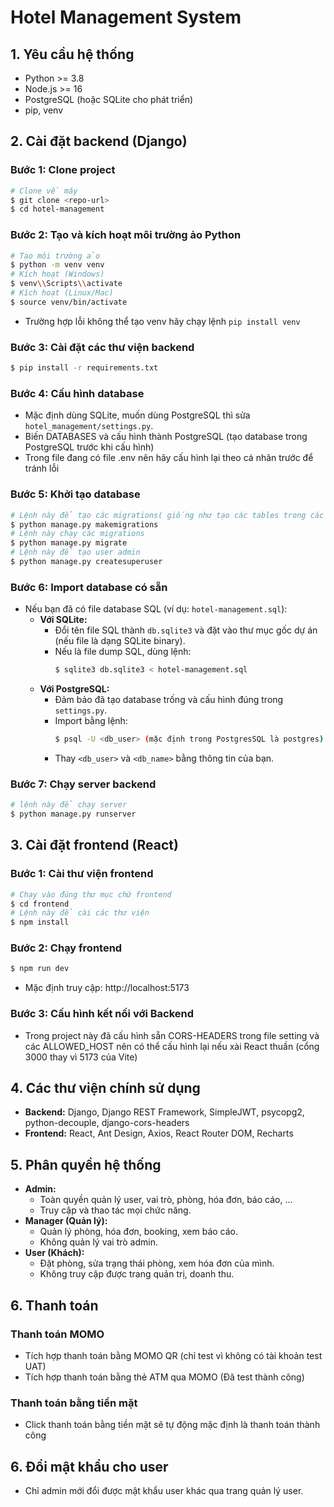 # Hotel Management System

## 1. Yêu cầu hệ thống
- Python >= 3.8
- Node.js >= 16
- PostgreSQL (hoặc SQLite cho phát triển)
- pip, venv

## 2. Cài đặt backend (Django)

### Bước 1: Clone project
```bash
# Clone về máy
$ git clone <repo-url>
$ cd hotel-management
```

### Bước 2: Tạo và kích hoạt môi trường ảo Python
```bash
# Tạo môi trường ảo
$ python -m venv venv
# Kích hoạt (Windows)
$ venv\\Scripts\\activate
# Kích hoạt (Linux/Mac)
$ source venv/bin/activate
```
- Trường hợp lỗi không thể tạo venv hãy chạy lệnh `pip install venv`

### Bước 3: Cài đặt các thư viện backend
```bash
$ pip install -r requirements.txt
```

### Bước 4: Cấu hình database
- Mặc định dùng SQLite, muốn dùng PostgreSQL thì sửa `hotel_management/settings.py`.
- Biến DATABASES và cấu hình thành PostgreSQL (tạo database trong PostgreSQL trước khi cấu hình)
- Trong file đang có file .env nên hãy cấu hình lại theo cá nhân trước để tránh lỗi

### Bước 5: Khởi tạo database
```bash
# Lệnh này để tạo các migrations( giống như tạo các tables trong các models)
$ python manage.py makemigrations
# Lệnh này chạy các migrations
$ python manage.py migrate
# Lệnh này để tạo user admin
$ python manage.py createsuperuser
```

### Bước 6: Import database có sẵn
- Nếu bạn đã có file database SQL (ví dụ: `hotel-management.sql`):
  - **Với SQLite:**
    - Đổi tên file SQL thành `db.sqlite3` và đặt vào thư mục gốc dự án (nếu file là dạng SQLite binary).
    - Nếu là file dump SQL, dùng lệnh:
      ```bash
      $ sqlite3 db.sqlite3 < hotel-management.sql
      ```
  - **Với PostgreSQL:**
    - Đảm bảo đã tạo database trống và cấu hình đúng trong `settings.py`.
    - Import bằng lệnh:
      ```bash
      $ psql -U <db_user> (mặc định trong PostgresSQL là postgres) -d <db_name> -f hotel_management.sql
      ```
    - Thay `<db_user>` và `<db_name>` bằng thông tin của bạn.

### Bước 7: Chạy server backend
```bash
# lệnh này để chạy server
$ python manage.py runserver
```

## 3. Cài đặt frontend (React)

### Bước 1: Cài thư viện frontend
```bash
# Chạy vào đúng thư mục chứ frontend
$ cd frontend
# Lệnh này để cài các thư viện
$ npm install
```

### Bước 2: Chạy frontend
```bash
$ npm run dev
```
- Mặc định truy cập: http://localhost:5173

### Bước 3: Cấu hình kết nối với Backend
- Trong project này đã cấu hình sẵn CORS-HEADERS trong file setting và các ALLOWED_HOST nên có thể cấu hình lại nếu xài React thuần (cổng 3000 thay vì 5173 của Vite)

## 4. Các thư viện chính sử dụng
- **Backend:** Django, Django REST Framework, SimpleJWT, psycopg2, python-decouple, django-cors-headers
- **Frontend:** React, Ant Design, Axios, React Router DOM, Recharts

## 5. Phân quyền hệ thống
- **Admin:**
  - Toàn quyền quản lý user, vai trò, phòng, hóa đơn, báo cáo, ...
  - Truy cập và thao tác mọi chức năng.
- **Manager (Quản lý):**
  - Quản lý phòng, hóa đơn, booking, xem báo cáo.
  - Không quản lý vai trò admin.
- **User (Khách):**
  - Đặt phòng, sửa trạng thái phòng, xem hóa đơn của mình.
  - Không truy cập được trang quản trị, doanh thu.

## 6. Thanh toán
### Thanh toán MOMO
- Tích hợp thanh toán bằng MOMO QR (chỉ test vì không có tài khoản test UAT)
- Tích hợp thanh toán bằng thẻ ATM qua MOMO (Đã test thành công)
### Thanh toán bằng tiền mặt
- Click thanh toán bằng tiền mặt sẽ tự động mặc định là thanh toán thành công 
## 6. Đổi mật khẩu cho user
- Chỉ admin mới đổi được mật khẩu user khác qua trang quản lý user.
